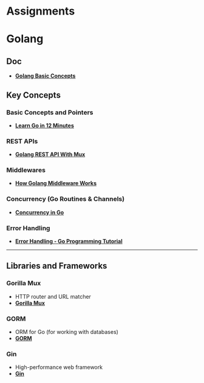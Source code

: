 # Assignments

# Golang

## Doc
- **[Golang Basic Concepts](https://golangbot.com/learn-golang-series/)**

## Key Concepts

### Basic Concepts and Pointers
- **[Learn Go in 12 Minutes](https://www.youtube.com/watch?v=C8LgvuEBraI)**

### REST APIs
- **[Golang REST API With Mux](https://www.youtube.com/watch?v=SonwZ6MF5BE)**

### Middlewares
- **[How Golang Middleware Works](https://www.youtube.com/watch?v=ALbAYpNC6s8)**

### Concurrency (Go Routines & Channels)
- **[Concurrency in Go](https://www.youtube.com/watch?v=LvgVSSpwND8)**

### Error Handling
- **[Error Handling - Go Programming Tutorial](https://www.youtube.com/watch?v=CEt99ygixiw)**

---

## Libraries and Frameworks

### Gorilla Mux
- HTTP router and URL matcher  
- **[Gorilla Mux](https://www.gorillatoolkit.org/pkg/mux)**

### GORM
- ORM for Go (for working with databases)   
- **[GORM](https://gorm.io/)**

### Gin
- High-performance web framework  
- **[Gin](https://gin-gonic.com/)**
